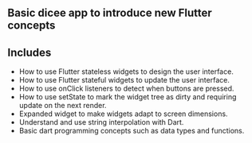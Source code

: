## Basic dicee app to introduce new Flutter concepts


## Includes

- How to use Flutter stateless widgets to design the user interface.
- How to use Flutter stateful widgets to update the user interface.
- How to use onClick listeners to detect when buttons are pressed.
- How to use setState to mark the widget tree as dirty and requiring update on the next render.
- Expanded widget to make widgets adapt to screen dimensions.
- Understand and use string interpolation with Dart.
- Basic dart programming concepts such as data types and functions.
